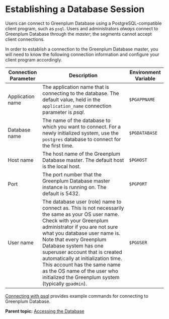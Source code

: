 # Establishing a Database Session 

Users can connect to Greenplum Database using a PostgreSQL-compatible client program, such as `psql`. Users and administrators *always* connect to Greenplum Database through the *master*; the segments cannot accept client connections.

In order to establish a connection to the Greenplum Database master, you will need to know the following connection information and configure your client program accordingly.

|Connection Parameter|Description|Environment Variable|
|--------------------|-----------|--------------------|
|Application name|The application name that is connecting to the database. The default value, held in the `application_name` connection parameter is *psql*.|`$PGAPPNAME`|
|Database name|The name of the database to which you want to connect. For a newly initialized system, use the `postgres` database to connect for the first time.|`$PGDATABASE`|
|Host name|The host name of the Greenplum Database master. The default host is the local host.|`$PGHOST`|
|Port|The port number that the Greenplum Database master instance is running on. The default is 5432.|`$PGPORT`|
|User name|The database user \(role\) name to connect as. This is not necessarily the same as your OS user name. Check with your Greenplum administrator if you are not sure what you database user name is. Note that every Greenplum Database system has one superuser account that is created automatically at initialization time. This account has the same name as the OS name of the user who initialized the Greenplum system \(typically `gpadmin`\).|`$PGUSER`|

[Connecting with psql](g-connecting-with-psql.html) provides example commands for connecting to Greenplum Database.

**Parent topic:** [Accessing the Database](../../access_db/topics/g-accessing-the-database.html)

